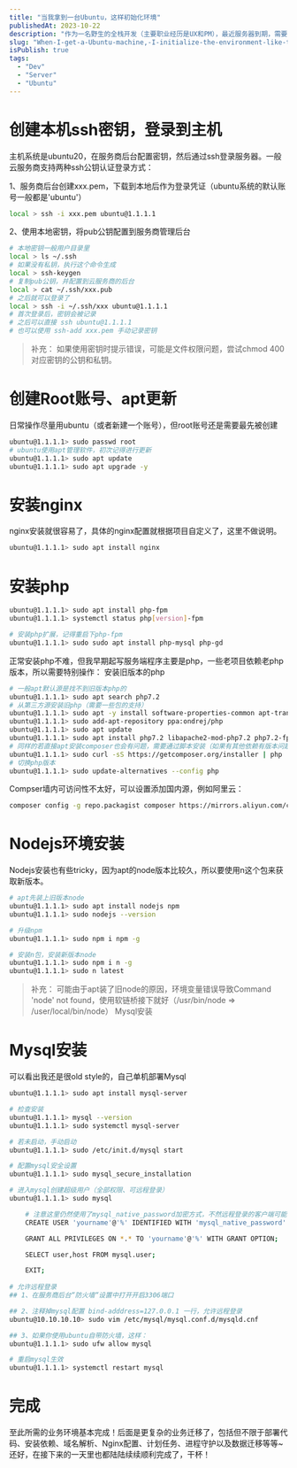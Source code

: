```yaml
---
title: "当我拿到一台Ubuntu，这样初始化环境"
publishedAt: 2023-10-22
description: "作为一名野生的全栈开发（主要职业经历是UX和PM），最近服务器到期，需要将服务迁移到另一台新购。相比几年前第一次独立部署服务器经常被一个问题卡很久，这次顺利了很多。如果你发现步骤中有哪些不好的实践，欢迎指教！"
slug: "When-I-get-a-Ubuntu-machine,-I-initialize-the-environment-like-this"
isPublish: true
tags:
  - "Dev"
  - "Server"
  - "Ubuntu"
---
```



# 创建本机ssh密钥，登录到主机

主机系统是ubuntu20，在服务商后台配置密钥，然后通过ssh登录服务器。一般云服务商支持两种ssh公钥认证登录方式：

1、服务商后台创建xxx.pem，下载到本地后作为登录凭证（ubuntu系统的默认账号一般都是'ubuntu'）

```bash
local > ssh -i xxx.pem ubuntu@1.1.1.1
```

2、使用本地密钥，将pub公钥配置到服务商管理后台


```bash
# 本地密钥一般用户目录里
local > ls ~/.ssh
# 如果没有私钥，执行这个命令生成
local > ssh-keygen
# 复制pub公钥，并配置到云服务商的后台
local > cat ~/.ssh/xxx.pub
# 之后就可以登录了
local > ssh -i ~/.ssh/xxx ubuntu@1.1.1.1
# 首次登录后，密钥会被记录
# 之后可以直接 ssh ubuntu@1.1.1.1
# 也可以使用 ssh-add xxx.pem 手动记录密钥
```

> 补充：
如果使用密钥时提示错误，可能是文件权限问题，尝试chmod 400对应密钥的公钥和私钥。


#  创建Root账号、apt更新

日常操作尽量用ubuntu（或者新建一个账号），但root账号还是需要最先被创建

```bash
ubuntu@1.1.1.1> sudo passwd root
# ubuntu使用apt管理软件，初次记得进行更新
ubuntu@1.1.1.1> sudo apt update
ubuntu@1.1.1.1> sudo apt upgrade -y
```

# 安装nginx

nginx安装就很容易了，具体的nginx配置就根据项目自定义了，这里不做说明。

```bash
ubuntu@1.1.1.1> sudo apt install nginx
```

# 安装php

```bash
ubuntu@1.1.1.1> sudo apt install php-fpm
ubuntu@1.1.1.1> systemctl status php[version]-fpm

# 安装php扩展，记得重启下php-fpm
ubuntu@1.1.1.1> sudo sudo apt install php-mysql php-gd
```

正常安装php不难，但我早期起写服务端程序主要是php，一些老项目依赖老php版本，所以需要特别操作：
安装旧版本的php

```bash
# 一般apt默认源是找不到旧版本php的
ubuntu@1.1.1.1> sudo apt search php7.2
# 从第三方源安装旧php（需要一些包的支持）
ubuntu@1.1.1.1> sudo apt -y install software-properties-common apt-transport-https lsb-release ca-certificates
ubuntu@1.1.1.1> sudo add-apt-repository ppa:ondrej/php  
ubuntu@1.1.1.1> sudo apt update
ubuntu@1.1.1.1> sudo apt install php7.2 libapache2-mod-php7.2 php7.2-fpm php7.2-mysql php7.2-curl php7.2-gd php7.2-mbstring php7.```2-xml php7.2-xmlrpc php7.2-zip php7.2-opcache php7.2-gmp php7.2-bcmath php7.2-dom
# 同样的若直接apt安装composer也会有问题，需要通过脚本安装（如果有其他依赖有版本问题，也可以这个思路想想）
ubuntu@1.1.1.1> sudo curl -sS https://getcomposer.org/installer | php
# 切换php版本
ubuntu@1.1.1.1> sudo update-alternatives --config php
```

Compser墙内可访问性不太好，可以设置添加国内源，例如阿里云：
```bash
composer config -g repo.packagist composer https://mirrors.aliyun.com/composer/ 
```

# Nodejs环境安装

Nodejs安装也有些tricky，因为apt的node版本比较久，所以要使用n这个包来获取新版本。

```bash
# apt先装上旧版本node
ubuntu@1.1.1.1> sudo apt install nodejs npm
ubuntu@1.1.1.1> sudo nodejs --version

# 升级npm
ubuntu@1.1.1.1> sudo npm i npm -g

# 安装n包，安装新版本node
ubuntu@1.1.1.1> sudo npm i n -g
ubuntu@1.1.1.1> sudo n latest
```

> 补充：
可能由于apt装了旧node的原因，环境变量错误导致Command 'node' not found，使用软链桥接下就好（/usr/bin/node => /user/local/bin/node）
Mysql安装

# Mysql安装
可以看出我还是很old style的，自己单机部署Mysql

```bash
ubuntu@1.1.1.1> sudo apt install mysql-server

# 检查安装
ubuntu@1.1.1.1> mysql --version
ubuntu@1.1.1.1> sudo systemctl mysql-server

# 若未启动，手动启动
ubuntu@1.1.1.1> sudo /etc/init.d/mysql start

# 配置mysql安全设置
ubuntu@1.1.1.1> sudo mysql_secure_installation

# 进入mysql创建超级用户（全部权限、可远程登录）
ubuntu@1.1.1.1> sudo mysql

    # 注意这里仍然使用了mysql_native_password加密方式，不然远程登录的客户端可能不支持
    CREATE USER 'yourname'@'%' IDENTIFIED WITH 'mysql_native_password' BY 'strong_password';

    GRANT ALL PRIVILEGES ON *.* TO 'yourname'@'%' WITH GRANT OPTION;

    SELECT user,host FROM mysql.user;

    EXIT;
 
# 允许远程登录
## 1、在服务商后台“防火墙“设置中打开开启3306端口

## 2、注释掉mysql配置 bind-adddress=127.0.0.1 一行，允许远程登录
ubuntu@10.10.10.10> sudo vim /etc/mysql/mysql.conf.d/mysqld.cnf

## 3、如果你使用ubuntu自带防火墙，这样：
ubuntu@1.1.1.1> sudo ufw allow mysql

# 重启mysql生效
ubuntu@1.1.1.1> systemctl restart mysql
```

# 完成

至此所需的业务环境基本完成！后面是更复杂的业务迁移了，包括但不限于部署代码、安装依赖、域名解析、Nginx配置、计划任务、进程守护以及数据迁移等等~ 
还好，在接下来的一天里也都陆陆续续顺利完成了，干杯！